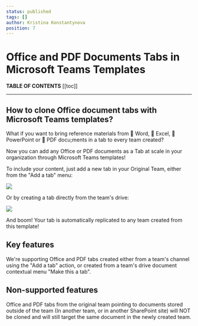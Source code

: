 ```yaml
---
status: published
tags: []
author: Kristina Konstantynova
position: 7
---
```

# Office and PDF Documents Tabs in Microsoft Teams Templates

**TABLE OF CONTENTS**
[[toc]]

***

## How to clone Office document tabs with Microsoft Teams templates?  
What if you want to bring reference materials from 📘 Word, 📗 Excel, 📕 PowerPoint or 💼 PDF docu;ments in a tab to every team created?

Now you can add any Office or PDF documents as a Tab at scale in your organization through Microsoft Teams templates!

To include your content, just add a new tab in your Original Team, either from the "Add a tab" menu:

![](/media/image-1.png)

Or by creating a tab directly from the team's drive:

![](/media/make-document-a-tab.png)

And boom! Your tab is automatically replicated to any team created from this template!

## Key features

We're supporting Office and PDF tabs created either from a team's channel using the "Add a tab" action, or created from a team's drive document contextual menu "Make this a tab".

## Non-supported features

Office and PDF tabs from the original team pointing to documents stored outside of the team (In another team, or in another SharePoint site) will NOT be cloned and will still target the same document in the newly created team.
